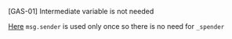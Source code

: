 [GAS-01] Intermediate variable is not needed

[Here](https://github.com/code-423n4/2022-10-traderjoe/blob/79f25d48b907f9d0379dd803fc2abc9c5f57db93/src/LBToken.sol#L137) `msg.sender` is used only once so there is no need for `_spender`
